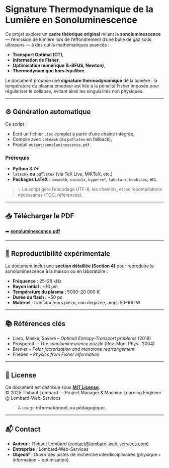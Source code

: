 # Signature Thermodynamique de la Lumière en Sonoluminescence

Ce projet explore un **cadre théorique original** reliant la **sonoluminescence** — l’émission de lumière lors de l’effondrement d’une bulle de gaz sous ultrasons — à des outils mathématiques avancés :  
- **Transport Optimal (OT)**,  
- **Information de Fisher**,  
- **Optimisation numérique (L-BFGS, Newton)**,  
- **Thermodynamique hors équilibre**.

Le document propose une **signature thermodynamique** de la lumière : la température du plasma émetteur est liée à la pénalité Fisher imposée pour régulariser le collapse, évitant ainsi les singularités non physiques.

---

## ⚙️ Génération automatique

Ce script :
- Écrit un fichier `.tex` complet à partir d’une chaîne intégrée,
- Compile avec `latexmk` (ou `pdflatex` en fallback),
- Produit `output/sonoluminescence.pdf`.

### Prérequis

- **Python 3.7+**
- `latexmk` **ou** `pdflatex` (via TeX Live, MiKTeX, etc.)
- **Packages LaTeX** : `amsmath`, `siunitx`, `hyperref`, `tabularx`, `booktabs`, etc.

> 💡 Le script gère l’encodage UTF-8, les chemins, et les recompilations nécessaires (TOC, références).

---

## 📥 Télécharger le PDF

➡️ [**sonoluminescence.pdf**](https://raw.githubusercontent.com/Lombard-Web-Services/sonoluminescence/main/output/sonoluminescence.pdf)

---

## 🧪 Reproductibilité expérimentale

Le document inclut une **section détaillée (Section 4)** pour reproduire la sonoluminescence à la maison ou en laboratoire :

- **Fréquence** : 25–28 kHz  
- **Rayon initial** : ~10 µm  
- **Température du plasma** : 5000–20 000 K  
- **Durée du flash** : ~50 ps  
- **Matériel** : transducteurs piézo, eau dégazée, ampli 50–100 W

---

## 📚 Références clés

- Liero, Mielke, Savaré – *Optimal Entropy-Transport problems* (2018)  
- Prosperetti – *The sonoluminescence puzzle* (Rev. Mod. Phys., 2004)  
- Brenier – *Polar factorization and monotone rearrangement*  
- Frieden – *Physics from Fisher Information*

---

## 📜 License

Ce document est distribué sous **[MIT License](LICENSE)**.  
© 2025 Thibaut Lombard — Project Manager & Machine Learning Engineer @ Lombard-Web-Services

>  À usage **informationnel, ou pédagogique.**. 

---

## 📬 Contact

- **Auteur** : Thibaut Lombard  (contact@lombard-web-services.com)
- **Entreprise** : Lombard-Web-Services  
- **Objectif** : Ouvrir des pistes de recherche interdisciplinaires (physique + information + optimisation).
